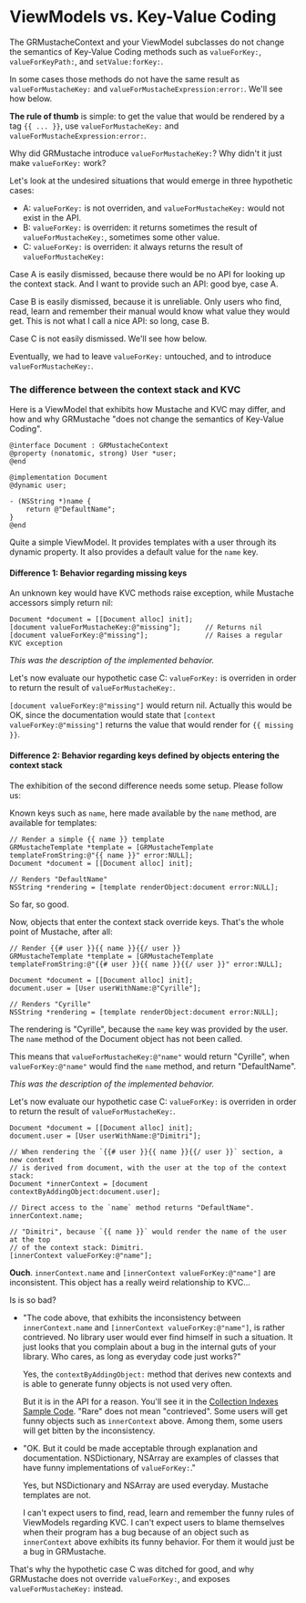 ViewModels vs. Key-Value Coding
===============================

The GRMustacheContext and your ViewModel subclasses do not change the semantics of Key-Value Coding methods such as `valueForKey:`, `valueForKeyPath:`, and `setValue:forKey:`.

In some cases those methods do not have the same result as `valueForMustacheKey:` and `valueForMustacheExpression:error:`. We'll see how below.

**The rule of thumb** is simple: to get the value that would be rendered by a tag `{{ ... }}`, use `valueForMustacheKey:` and `valueForMustacheExpression:error:`.

Why did GRMustache introduce `valueForMustacheKey:`? Why didn't it just make `valueForKey:` work?

Let's look at the undesired situations that would emerge in three hypothetic cases:

- A: `valueForKey:` is not overriden, and `valueForMustacheKey:` would not exist in the API.
- B: `valueForKey:` is overriden: it returns sometimes the result of `valueForMustacheKey:`, sometimes some other value.
- C: `valueForKey:` is overriden: it always returns the result of `valueForMustacheKey:`

Case A is easily dismissed, because there would be no API for looking up the context stack. And I want to provide such an API: good bye, case A.

Case B is easily dismissed, because it is unreliable. Only users who find, read, learn and remember their manual would know what value they would get. This is not what I call a nice API: so long, case B.

Case C is not easily dismissed. We'll see how below.

Eventually, we had to leave `valueForKey:` untouched, and to introduce `valueForMustacheKey:`.


### The difference between the context stack and KVC

Here is a ViewModel that exhibits how Mustache and KVC may differ, and how and why GRMustache "does not change the semantics of Key-Value Coding".

```objc
@interface Document : GRMustacheContext
@property (nonatomic, strong) User *user;
@end

@implementation Document
@dynamic user;

- (NSString *)name {
    return @"DefaultName";
}
@end
```

Quite a simple ViewModel. It provides templates with a user through its dynamic property. It also provides a default value for the `name` key.


#### Difference 1: Behavior regarding missing keys

An unknown key would have KVC methods raise exception, while Mustache accessors simply return nil:

```objc
Document *document = [[Document alloc] init];
[document valueForMustacheKey:@"missing"];      // Returns nil
[document valueForKey:@"missing"];              // Raises a regular KVC exception
```

*This was the description of the implemented behavior.*

Let's now evaluate our hypothetic case C: `valueForKey:` is overriden in order to return the result of `valueForMustacheKey:`.

`[document valueForKey:@"missing"]` would return nil. Actually this would be OK, since the documentation would state that `[context valueForKey:@"missing"]` returns the value that would render for `{{ missing }}`.


#### Difference 2: Behavior regarding keys defined by objects entering the context stack

The exhibition of the second difference needs some setup. Please follow us:

Known keys such as `name`, here made available by the `name` method, are available for templates:

```objc
// Render a simple {{ name }} template
GRMustacheTemplate *template = [GRMustacheTemplate templateFromString:@"{{ name }}" error:NULL];
Document *document = [[Document alloc] init];

// Renders "DefaultName"
NSString *rendering = [template renderObject:document error:NULL];
```

So far, so good.

Now, objects that enter the context stack override keys. That's the whole point of Mustache, after all:

```objc
// Render {{# user }}{{ name }}{{/ user }}
GRMustacheTemplate *template = [GRMustacheTemplate templateFromString:@"{{# user }}{{ name }}{{/ user }}" error:NULL];

Document *document = [[Document alloc] init];
document.user = [User userWithName:@"Cyrille"];

// Renders "Cyrille"
NSString *rendering = [template renderObject:document error:NULL];
```

The rendering is "Cyrille", because the `name` key was provided by the user. The `name` method of the Document object has not been called.

This means that `valueForMustacheKey:@"name"` would return "Cyrille", when `valueForKey:@"name"` would find the `name` method, and return "DefaultName".

*This was the description of the implemented behavior.*

Let's now evaluate our hypothetic case C: `valueForKey:` is overriden in order to return the result of `valueForMustacheKey:`.

```objc
Document *document = [[Document alloc] init];
document.user = [User userWithName:@"Dimitri"];

// When rendering the `{{# user }}{{ name }}{{/ user }}` section, a new context
// is derived from document, with the user at the top of the context stack:
Document *innerContext = [document contextByAddingObject:document.user];

// Direct access to the `name` method returns "DefaultName".
innerContext.name;

// "Dimitri", because `{{ name }}` would render the name of the user at the top
// of the context stack: Dimitri.
[innerContext valueForKey:@"name"];
```

**Ouch**. `innerContext.name` and `[innerContext valueForKey:@"name"]` are inconsistent. This object has a really weird relationship to KVC...

Is is so bad?

- "The code above, that exhibits the inconsistency between `innerContext.name` and `[innerContext valueForKey:@"name"]`, is rather contrieved. No library user would ever find himself in such a situation. It just looks that you complain about a bug in the internal guts of your library. Who cares, as long as everyday code just works?"

    Yes, the `contextByAddingObject:` method that derives new contexts and is able to generate funny objects is not used very often.
    
    But it is in the API for a reason. You'll see it in the [Collection Indexes Sample Code](sample_code/indexes.md). "Rare" does not mean "contrieved". Some users will get funny objects such as `innerContext` above. Among them, some users will get bitten by the inconsistency.

- "OK. But it could be made acceptable through explanation and documentation. NSDictionary, NSArray are examples of classes that have funny implementations of `valueForKey:`."

    Yes, but NSDictionary and NSArray are used everyday. Mustache templates are not.
    
    I can't expect users to find, read, learn and remember the funny rules of ViewModels regarding KVC. I can't expect users to blame themselves when their program has a bug because of an object such as `innerContext` above exhibits its funny behavior. For them it would just be a bug in GRMustache.

That's why the hypothetic case C was ditched for good, and why GRMustache does not override `valueForKey:`, and exposes `valueForMustacheKey:` instead.
